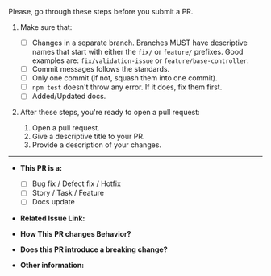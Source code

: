 Please, go through these steps before you submit a PR.

1. Make sure that:
    - [ ] Changes in a separate branch. Branches MUST have descriptive names that start with either the `fix/` or `feature/` prefixes. Good examples are: `fix/validation-issue` or `feature/base-controller`.
    - [ ] Commit messages follows the standards.
    - [ ] Only one commit (if not, squash them into one commit).
    - [ ] `npm test` doesn't throw any error. If it does, fix them first.
    - [ ] Added/Updated docs.

2. After these steps, you're ready to open a pull request:

   1. Open a pull request.
   2. Give a descriptive title to your PR.
   3. Provide a description of your changes.

---

- **This PR is a:**
  
  - [ ] Bug fix / Defect fix / Hotfix
  - [ ] Story / Task / Feature
  - [ ] Docs update

- **Related Issue Link:**

- **How This PR changes Behavior?**

- **Does this PR introduce a breaking change?**

- **Other information:**
